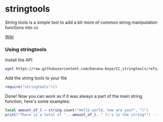 # stringtools
String tools is a simple tool to add a bit more of common string manipulation functions into cc

[Wiki](https://github.com/banana-boye/CC_stringtools/wiki/String-methods)

### Using stringtools

Install the API
```bash
wget https://raw.githubusercontent.com/banana-boye/CC_stringtools/refs/heads/main/stringtools.lua stringtools
```

Add the string tools to your file
```lua
require("stringtools")()
```

Done! Now you can work as if it was always a part of the main string function, here's some examples:
```lua
local amount_of_l = string.count("Hello world, how are you?", "l")
print("There is a total of "...amount_of_l.." l\'s in the string!") --> There is a total of 3 l's in the string!
```
